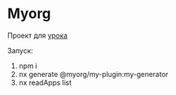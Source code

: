 # Myorg

Проект для [урока](https://habr.com/ru/articles/752760)

Запуск:
1. npm i
2. nx generate @myorg/my-plugin:my-generator
3. nx readApps list
